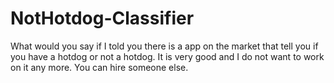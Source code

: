 # NotHotdog-Classifier
What would you say if I told you there is a app on the market that tell you if you have a hotdog or not a hotdog. It is very good and I do not want to work on it any more. You can hire someone else.
